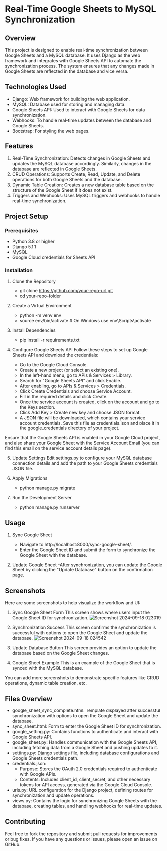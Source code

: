 # Real-Time Google Sheets to MySQL Synchronization

## Overview
This project is designed to enable real-time synchronization between Google Sheets and a MySQL database. It uses Django as the web framework and integrates with Google Sheets API to automate the synchronization process. The system ensures that any changes made in Google Sheets are reflected in the database and vice versa.

## Technologies Used
  - Django: Web framework for building the web application.
  - MySQL: Database used for storing and managing data.
  - Google Sheets API: Used to interact with Google Sheets for data synchronization.
  - Webhooks: To handle real-time updates between the database and Google Sheets.
  - Bootstrap: For styling the web pages.

## Features
1. Real-Time Synchronization: Detects changes in Google Sheets and updates the MySQL database accordingly. Similarly, changes in the database are reflected in Google Sheets.
2. CRUD Operations: Supports Create, Read, Update, and Delete operations for both Google Sheets and the database.
3. Dynamic Table Creation: Creates a new database table based on the structure of the Google Sheet if it does not exist.
4. Triggers and Webhooks: Uses MySQL triggers and webhooks to handle real-time synchronization.

## Project Setup
### Prerequisites
  - Python 3.8 or higher
  - Django 5.1.1
  - MySQL
  - Google Cloud credentials for Sheets API
  
### Installation
1. Clone the Repository
   - git clone https://github.com/your-repo-url.git
   - cd your-repo-folder
2. Create a Virtual Environment
   - python -m venv env
   - source env/bin/activate  # On Windows use env\Scripts\activate
3. Install Dependencies
   - pip install -r requirements.txt
4. Configure Google Sheets API
Follow these steps to set up Google Sheets API and download the credentials:

   - Go to the Google Cloud Console.
   - Create a new project (or select an existing one).
   - In the left-hand menu, go to APIs & Services > Library.
   - Search for "Google Sheets API" and click Enable.
   - After enabling, go to APIs & Services > Credentials.
   - Click Create Credentials and choose Service Account.
   - Fill in the required details and click Create.
   - Once the service account is created, click on the account and go to the Keys section.
   - Click Add Key > Create new key and choose JSON format.
   - A JSON file will be downloaded, which contains your service account credentials. Save this file as credentials.json and place it in the google_credentials directory of your project.

Ensure that the Google Sheets API is enabled in your Google Cloud project, and also share your Google Sheet with the Service Account Email (you can find this email on the service account details page).

5. Update Settings
Edit settings.py to configure your MySQL database connection details and add the path to your Google Sheets credentials JSON file.

6. Apply Migrations
   - python manage.py migrate

7. Run the Development Server
   - python manage.py runserver
  
## Usage
1. Sync Google Sheet
   - Navigate to http://localhost:8000/sync-google-sheet/.
   - Enter the Google Sheet ID and submit the form to synchronize the Google Sheet with the database.

2. Update Google Sheet
   -After synchronization, you can update the Google Sheet by clicking the "Update Database" button on the confirmation page.


## Screenshots
Here are some screenshots to help visualize the workflow and UI:

1. Sync Google Sheet Form
This screen shows where users input the Google Sheet ID for synchronization.
![Screenshot 2024-09-18 023019](https://github.com/user-attachments/assets/4ec9a865-2171-4ae9-9229-2c61f401eb37)

3. Synchronization Success
This screen confirms the synchronization is successful with options to open the Google Sheet and update the database.
![Screenshot 2024-09-18 024542](https://github.com/user-attachments/assets/84049f9f-56ed-42f6-95fd-a1c8e659db6c)

5. Update Database Button
This screen provides an option to update the database based on the Google Sheet changes.

6. Google Sheet Example
This is an example of the Google Sheet that is synced with the MySQL database.

You can add more screenshots to demonstrate specific features like CRUD operations, dynamic table creation, etc.

## Files Overview
  - google_sheet_sync_complete.html: Template displayed after successful synchronization with options to open the Google Sheet and update the database.
  - sync_sheet.html: Form to enter the Google Sheet ID for synchronization.
  - google_setting.py: Contains functions to authenticate and interact with Google Sheets API.
  - google_sheet.py: Handles communication with the Google Sheets API, including fetching data from a Google Sheet and pushing updates to it.
  - settings.py: Django settings file, including database configurations and Google Sheets credentials path.
  - credentials.json:
     - Purpose: Stores the OAuth 2.0 credentials required to authenticate with Google APIs.
     - Contents: Includes client_id, client_secret, and other necessary tokens for API access, generated via the Google Cloud Console.
  - urls.py: URL configuration for the Django project, defining routes for synchronization and update operations.
  - views.py: Contains the logic for synchronizing Google Sheets with the database, creating tables, and handling webhooks for real-time updates.
  
## Contributing
Feel free to fork the repository and submit pull requests for improvements or bug fixes. If you have any questions or issues, please open an issue on GitHub.






